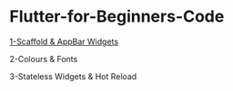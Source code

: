# Flutter-for-Beginners-Code

[1-Scaffold & AppBar Widgets](https://api.flutter.dev/flutter/material/Scaffold-class.html)

2-Colours & Fonts

3-Stateless Widgets & Hot Reload
